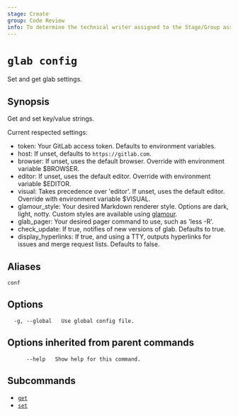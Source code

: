 ```yaml
---
stage: Create
group: Code Review
info: To determine the technical writer assigned to the Stage/Group associated with this page, see https://about.gitlab.com/handbook/product/ux/technical-writing/#assignments
---
```


<!--
This documentation is auto generated by a script.
Please do not edit this file directly. Run `make gen-docs` instead.
-->

# `glab config`

Set and get glab settings.

## Synopsis

Get and set key/value strings.

Current respected settings:

- token: Your GitLab access token. Defaults to environment variables.
- host: If unset, defaults to `https://gitlab.com`.
- browser: If unset, uses the default browser. Override with environment variable $BROWSER.
- editor: If unset, uses the default editor. Override with environment variable $EDITOR.
- visual: Takes precedence over 'editor'. If unset, uses the default editor. Override with environment variable $VISUAL.
- glamour_style: Your desired Markdown renderer style. Options are dark, light, notty. Custom styles are available using [glamour](https://github.com/charmbracelet/glamour#styles).
- glab_pager: Your desired pager command to use, such as 'less -R'.
- check_update: If true, notifies of new versions of glab. Defaults to true.
- display_hyperlinks: If true, and using a TTY, outputs hyperlinks for issues and merge request lists. Defaults to false.

## Aliases

```plaintext
conf
```

## Options

```plaintext
  -g, --global   Use global config file.
```

## Options inherited from parent commands

```plaintext
      --help   Show help for this command.
```

## Subcommands

- [`get`](get.md)
- [`set`](set.md)
